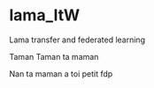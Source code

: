 # lama_ItW
Lama transfer and federated learning 

Taman Taman ta maman

Nan ta maman a toi petit fdp
